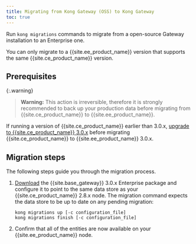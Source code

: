 ```yaml
---
title: Migrating from Kong Gateway (OSS) to Kong Gateway
toc: true
---
```


Run `kong migrations` commands to migrate from a open-source Gateway installation to an Enterprise one.

You can only migrate to a {{site.ee_product_name}} version that
supports the same {{site.ce_product_name}} version.

## Prerequisites

{:.warning}
> **Warning:** This action is irreversible, therefore it is strongly
   recommended to back up your production data before migrating from
   {{site.ce_product_name}} to {{site.ee_product_name}}.

If running a version of {{site.ce_product_name}} earlier than 3.0.x,
[upgrade to {{site.ce_product_name}} 3.0.x](/gateway/{{page.kong_version}}/upgrade/) before migrating
{{site.ce_product_name}} to {{site.ee_product_name}} 3.0.x.

## Migration steps

The following steps guide you through the migration process.

1. [Download](/gateway/{{page.kong_version}}/install) the {{site.base_gateway}}
3.0.x Enterprise package and configure it to point to the same data store as your
{{site.ce_product_name}} 2.8.x node. The migration command expects the data store
to be up to date on any pending migration:

   ```shell
   kong migrations up [-c configuration_file]
   kong migrations finish [-c configuration_file]
   ```

2. Confirm that all of the entities are now available on your
   {{site.ee_product_name}} node.
